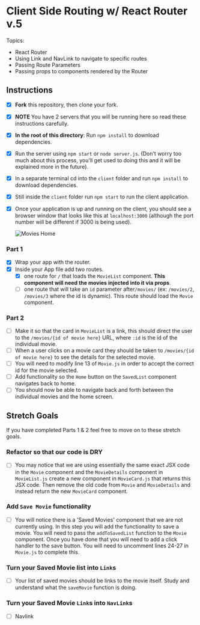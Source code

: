 # Client Side Routing w/ React Router v.5

Topics:

* React Router
* Using Link and NavLink to navigate to specific routes
* Passing Route Parameters
* Passing props to components rendered by the Router

## Instructions

* [X] **Fork** this repository, then clone your fork.
* [X] **NOTE** You have 2 servers that you will be running here so read these instructions carefully.
* [X] **In the root of this directory**: Run `npm install` to download dependencies.
* [X] Run the server using `npm start` or `node server.js`. (Don't worry too much about this process, you'll get used to doing this and it will be explained more in the future).
* [X] In a separate terminal cd into the `client` folder and run `npm install` to download dependencies.
* [X] Still inside the `client` folder run `npm start` to run the client application.

* [X] Once your application is up and running on the client, you should see a browser window that looks like this at `localhost:3000` (although the port number will be different if 3000 is being used).

  ![Movies Home](https://ibin.co/3xhmmHVl9BKF.png)

### Part 1

* [X] Wrap your app with the router.
* [X] Inside your App file add two routes.
  * [X] one route for `/` that loads the `MovieList` component. **This component will need the movies injected into it via props**.
  * [ ] one route that will take an `id` parameter after`/movies/` (ex: `/movies/2`, `/movies/3` where the id is dynamic). This route should load the `Movie` component.

### Part 2

* [ ] Make it so that the card in `MovieList` is a link, this should direct the user to the `/movies/{id of movie here}` URL, where `:id` is the id of the individual movie.
* [ ] When a user clicks on a movie card they should be taken to `/movies/{id of movie here}` to see the details for the selected movie.
* [ ] You will need to modify line 13 of `Movie.js` in order to accept the correct id for the movie selected.
* [ ] Add functionality so the `Home` button on the `SavedList` component navigates back to home.
* [ ] You should now be able to navigate back and forth between the individual movies and the home screen.

## Stretch Goals

If you have completed Parts 1 & 2 feel free to move on to these stretch goals.

### Refactor so that our code is DRY

* [ ] You may notice that we are using essentially the same exact JSX code in the `Movie` component and the `MovieDetails` component in `MovieList.js` create a new component in `MovieCard.js` that returns this JSX code. Then remove the old code from `Movie` and `MovieDetails` and instead return the new `MovieCard` component.

### Add `Save Movie` functionality

* [ ] You will notice there is a 'Saved Movies' component that we are not currently using. In this step you will add the functionality to save a movie. You will need to pass the `addToSavedList` function to the `Movie` component. Once you have done that you will need to add a click handler to the save button. You will need to uncomment lines 24-27 in `Movie.js` to complete this.

### Turn your Saved Movie list into `Link`s

* [ ] Your list of saved movies should be links to the movie itself. Study and understand what the `saveMovie` function is doing.

### Turn your Saved Movie `Link`s into `NavLink`s

* [ ] Navlink
